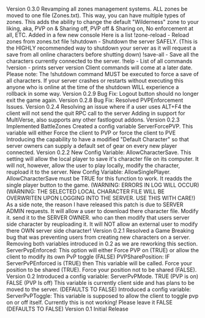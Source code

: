 Version 0.3.0
Revamping all zones management systems. ALL zones be moved to one file (Zones.txt). This way, you can have multiple types of zones. This adds the ability to change the default "Wilderness" zone to your liking, aka, PVP on & Sharing off, PVP off & Sharing on, No enforcement at all, ETC.
Added in a few new console Here is a list
!zone-reload - Reload zones from zones.txt file
!shutdown - Shutdown the server SAFELY. (This is the HIGHLY recommended way to shutdown your server as it will request a save from all online characters before shutting down)
!save-all - Save all the characters currently connected to the server.
!help - List of all commands
!version - prints server version
Client commands will come at a later date.
Please note: The !shutdown command MUST be executed to force a save of all characters. If your server crashes or restarts without executing this anyone who is online at the time of the shutdown WILL experience a rollback in some way.
Version 0.2.9
Bug Fix: Logout button should no longer exit the game again.
Version 0.2.8
Bug Fix: Resolved PVPEnforcement Issues.
Version 0.2.4
Resolving an issue where if a user uses ALT+F4 the client will not send the quit RPC call to the server
Adding in support for MultiVerse, also supports any other fastlogout addons.
Version 0.2.3
Implemented BattleZones
Created a config variable ServerForcePVP. This variable will either Force the client to PVP or force the client to PVE
Introducing the capability to have a modified "Default Character" so that server owners can supply a default set of gear on every new player connected.
Version 0.2.2
New Config Variable: AllowCharacterSave. This setting will allow the local player to save it's character file on its computer. It will not, however, allow the user to play locally, modify the character, reupload it to the server.
New Config Variable: AllowSinglePlayer. AllowCharacterSave must be TRUE for this function to work. It readds the single player button to the game. (WARNING: ERRORS IN LOG WILL OCCUR) (WARNING: THE SELECTED LOCAL CHARACTER FILE WILL BE OVERWRITEN UPON LOGGING INTO THE SERVER. USE THIS WITH CARE!)
As a side note, the reason I have released this patch is due to SERVER ADMIN requests. It will allow a user to download there character file. Modify it. send it to the SERVER OWNER. who can then modify that users server side character by reuploading it. It will NOT allow an external user to modify there OWN server side character!
Version 0.2.1
Resolved a Game Breaking bug that was preventing users from creating new characters on a server.
Removing both variables introduced in 0.2 as we are reworking this section.
ServerPvpEnforced: This option will either Force PVP on (TRUE) or allow the client to modify its own PvP toggle (FALSE)
PVPSharePosition: IF ServerPvPEnforced is (TRUE) then This variable will be called. Force your position to be shared (TRUE). Force your position not to be shared (FALSE).
Version 0.2
﻿Introduced a config variable: ServerPvPMode. TRUE (PVP is on) FALSE (PVP Is off) This variable is currently client side and has plans to be moved to the server. (DEFAULTS TO FALSE)
﻿Introduced a config variable: ServerPvPToggle: This variable is supposed to allow the client to toggle pvp on or off itself. Currently this is not working! Please leave it FALSE (DEFAULTS TO FALSE)
Version 0.1
Initial Release